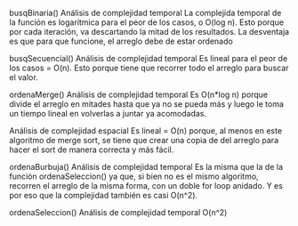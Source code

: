 busqBinaria()
Análisis de complejidad temporal
La complejida temporal de la función es logarítmica para el peor de los casos, o O(log n). Esto porque por cada iteración, va descartando la mitad de los resultados. La desventaja es que para que funcione, el arreglo debe de estar ordenado


busqSecuencial()
Análisis de complejidad temporal
Es lineal para el peor de los casos = O(n). Esto porque tiene que recorrer todo el arreglo para buscar el valor.


ordenaMerge()
Análisis de complejidad temporal
Es O(n*log n) porque divide el arreglo en mitades hasta que ya no se pueda más y luego le toma un tiempo lineal en volverlas a juntar ya acomodadas.

Análisis de complejidad espacial
Es lineal = O(n) porque, al menos en este algoritmo de merge sort, se tiene que crear una copia de del arreglo para hacer el sort de manera correcta y más fácil.


ordenaBurbuja()
Análisis de complejidad temporal
Es la misma que la de la función ordenaSeleccion() ya que, si bien no es el mismo algoritmo, recorren el arreglo de la misma forma, con un doble for loop anidado. Y es por eso que la complejidad también es casi O(n^2).


ordenaSeleccion()
Análisis de complejidad temporal
O(n^2)
